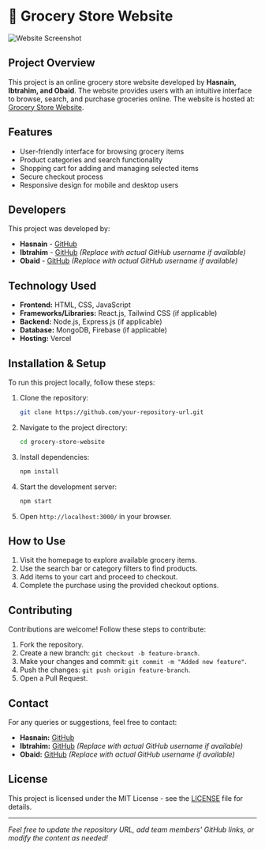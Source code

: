 # 🛒 Grocery Store Website

![Website Screenshot](https://github.com/Hasnain848/Grocery-store-web-/blob/main/Images/banner3-min.png?raw=true)

## Project Overview
This project is an online grocery store website developed by **Hasnain, Ibtrahim, and Obaid**. The website provides users with an intuitive interface to browse, search, and purchase groceries online. The website is hosted at: [Grocery Store Website](https://grocerystorewebsite-olive.vercel.app/).

## Features
- User-friendly interface for browsing grocery items
- Product categories and search functionality
- Shopping cart for adding and managing selected items
- Secure checkout process
- Responsive design for mobile and desktop users

## Developers
This project was developed by:
- **Hasnain** - [GitHub](https://github.com/Hasnain848)
- **Ibtrahim** - [GitHub](https://github.com/IbtrahimGithub) *(Replace with actual GitHub username if available)*
- **Obaid** - [GitHub](https://github.com/ObaidGithub) *(Replace with actual GitHub username if available)*

## Technology Used
- **Frontend:** HTML, CSS, JavaScript
- **Frameworks/Libraries:** React.js, Tailwind CSS (if applicable)
- **Backend:** Node.js, Express.js (if applicable)
- **Database:** MongoDB, Firebase (if applicable)
- **Hosting:** Vercel

## Installation & Setup
To run this project locally, follow these steps:

1. Clone the repository:
   ```sh
   git clone https://github.com/your-repository-url.git
   ```
2. Navigate to the project directory:
   ```sh
   cd grocery-store-website
   ```
3. Install dependencies:
   ```sh
   npm install
   ```
4. Start the development server:
   ```sh
   npm start
   ```
5. Open `http://localhost:3000/` in your browser.

## How to Use
1. Visit the homepage to explore available grocery items.
2. Use the search bar or category filters to find products.
3. Add items to your cart and proceed to checkout.
4. Complete the purchase using the provided checkout options.

## Contributing
Contributions are welcome! Follow these steps to contribute:
1. Fork the repository.
2. Create a new branch: `git checkout -b feature-branch`.
3. Make your changes and commit: `git commit -m "Added new feature"`.
4. Push the changes: `git push origin feature-branch`.
5. Open a Pull Request.

## Contact
For any queries or suggestions, feel free to contact:
- **Hasnain:** [GitHub](https://github.com/Hasnain848)
- **Ibtrahim:** [GitHub](https://github.com/IbtrahimGithub) *(Replace with actual GitHub username if available)*
- **Obaid:** [GitHub](https://github.com/ObaidGithub) *(Replace with actual GitHub username if available)*

## License
This project is licensed under the MIT License - see the [LICENSE](LICENSE) file for details.

---

*Feel free to update the repository URL, add team members' GitHub links, or modify the content as needed!*


